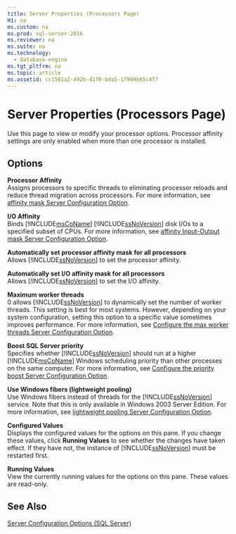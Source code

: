 ```yaml
---
title: Server Properties (Processors Page)
H1: na
ms.custom: na
ms.prod: sql-server-2016
ms.reviewer: na
ms.suite: na
ms.technology: 
  - database-engine
ms.tgt_pltfrm: na
ms.topic: article
ms.assetid: cc1581a2-492b-41f0-bda5-17909b65c4f7
---
```

# Server Properties (Processors Page)
  Use this page to view or modify your processor options. Processor affinity settings are only enabled when more than one processor is installed.  
  
## Options  
 **Processor Affinity**  
 Assigns processors to specific threads to eliminating processor reloads and reduce thread migration across processors. For more information, see [affinity mask Server Configuration Option](../../Topics/TopicNameNotContainA/affinity-mask-Server-Configuration-Option.md).  
  
 **I\/O Affinity**  
 Binds [!INCLUDE[msCoName](../../Token/Other/msCoName_md.md)] [!INCLUDE[ssNoVersion](../../Token/Other/ssNoVersion_md.md)] disk I\/Os to a specified subset of CPUs. For more information, see [affinity Input-Output mask Server Configuration Option](../../Topics/TopicNameNotContainA/affinity-Input-Output-mask-Server-Configuration-Option.md).  
  
 **Automatically set processor affinity mask for all processors**  
 Allows [!INCLUDE[ssNoVersion](../../Token/Other/ssNoVersion_md.md)] to set the processor affinity.  
  
 **Automatically set I\/O affinity mask for all processors**  
 Allows [!INCLUDE[ssNoVersion](../../Token/Other/ssNoVersion_md.md)] to set the I\/O affinity.  
  
 **Maximum worker threads**  
 0 allows [!INCLUDE[ssNoVersion](../../Token/Other/ssNoVersion_md.md)] to dynamically set the number of worker threads. This setting is best for most systems. However, depending on your system configuration, setting this option to a specific value sometimes improves performance. For more information, see [Configure the max worker threads Server Configuration Option](../../Topics/TopicNameNotContainA/Configure-the-max-worker-threads-Server-Configuration-Option.md).  
  
 **Boost SQL Server priority**  
 Specifies whether [!INCLUDE[ssNoVersion](../../Token/Other/ssNoVersion_md.md)] should run at a higher [!INCLUDE[msCoName](../../Token/Other/msCoName_md.md)] Windows scheduling priority than other processes on the same computer. For more information, see [Configure the priority boost Server Configuration Option](../../Topics/TopicNameNotContainA/Configure-the-priority-boost-Server-Configuration-Option.md).  
  
 **Use Windows fibers \(lightweight pooling\)**  
 Use Windows fibers instead of threads for the [!INCLUDE[ssNoVersion](../../Token/Other/ssNoVersion_md.md)] service. Note that this is only available in Windows 2003 Server Edition. For more information, see [lightweight pooling Server Configuration Option](../../Topics/TopicNameNotContainA/lightweight-pooling-Server-Configuration-Option.md).  
  
 **Configured Values**  
 Displays the configured values for the options on this pane. If you change these values, click **Running Values** to see whether the changes have taken effect. If they have not, the instance of [!INCLUDE[ssNoVersion](../../Token/Other/ssNoVersion_md.md)] must be restarted first.  
  
 **Running Values**  
 View the currently running values for the options on this pane. These values are read\-only.  
  
## See Also  
 [Server Configuration Options &#40;SQL Server&#41;](../../Topics/TopicNameNotContainA/Server-Configuration-Options--SQL-Server-.md)  
  
  